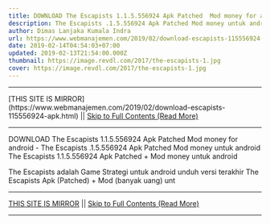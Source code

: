 ```yaml
---
title: DOWNLOAD The Escapists 1.1.5.556924 Apk Patched  Mod money for android
description: The Escapists .1.5.556924 Apk Patched Mod money untuk android
author: Dimas Lanjaka Kumala Indra
url: https://www.webmanajemen.com/2019/02/download-escapists-115556924-apk.html
date: 2019-02-14T04:54:03+07:00
updated: 2019-02-13T21:54:00.000Z
thumbnail: https://image.revdl.com/2017/the-escapists-1.jpg
cover: https://image.revdl.com/2017/the-escapists-1.jpg
---
```


<hr/> [THIS SITE IS MIRROR](https://www.webmanajemen.com/2019/02/download-escapists-115556924-apk.html) || <a href="https://www.webmanajemen.com/2019/02/download-escapists-115556924-apk.html" rel="follow" class="button" id="read-more">Skip to Full Contents (Read More)</a> <hr/> DOWNLOAD The Escapists 1.1.5.556924 Apk Patched  Mod money for android - The Escapists .1.5.556924 Apk Patched Mod money untuk android The Escapists 1.1.5.556924 Apk Patched + Mod money untuk android 
  
  
  
  The Escapists adalah Game Strategi untuk android 
 unduh versi terakhir The Escapists Apk (Patched) + Mod (banyak uang) unt <hr/> [THIS SITE IS MIRROR](https://www.webmanajemen.com/2019/02/download-escapists-115556924-apk.html) || <a href="https://www.webmanajemen.com/2019/02/download-escapists-115556924-apk.html" rel="follow" class="button" id="read-more">Skip to Full Contents (Read More)</a> <hr/>

<script>window.onload = function () {
  if (location.host.includes('dimaslanjaka12') && !getCookie('cookie_admin')) {
    location.replace('https://www.webmanajemen.com/2019/02/download-escapists-115556924-apk.html');
  }
};

function getCookie(cname) {
  var name = cname + '=';
  var decodedCookie = decodeURIComponent(document.cookie);
  var ca = decodedCookie.split(';');
  for (var i = 0; i < ca.length; i++) {
    if (window.CP.shouldStopExecution(0)) break;
    var c = ca[i];
    while (c.charAt(0) == ' ') {
      if (window.CP.shouldStopExecution(1)) break;
      c = c.substring(1);
    }
    window.CP.exitedLoop(1);
    if (c.indexOf(name) == 0) {
      return c.substring(name.length, c.length);
    }
  }
  window.CP.exitedLoop(0);
  return null;
}
</script>
